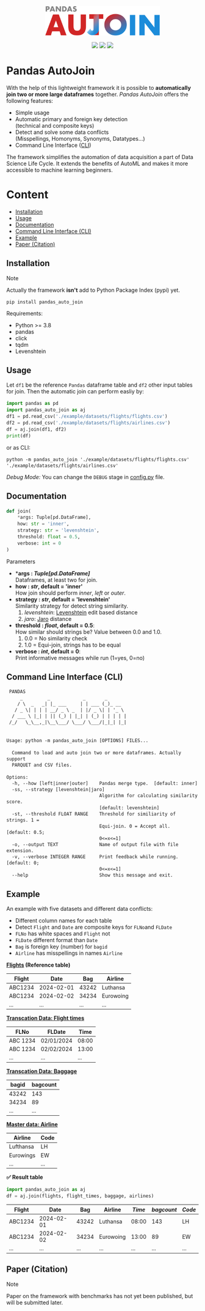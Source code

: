 <p align="center">
<img src="./assets/logo.svg" width="300" />
</p>

<p align="center">
<img src="https://img.shields.io/badge/version-1.0.0-blue" /> <img src="https://img.shields.io/github/license/bitnulleins/pandas_auto_join" />  <img src="https://img.shields.io/github/size/bitnulleins/pandas_auto_join/src%2Fpandas_auto_join%2F__init__.py">
</p>

# Pandas AutoJoin

With the help of this lightweight framework it is possible to **automatically join two or more large dataframes** together. _Pandas AutoJoin_ offers the following features:

-   Simple usage
-   Automatic primary and foreign key detection<br />(technical and composite keys)
-   Detect and solve some data conflicts<br />(Misspellings, Homonyms, Synonyms, Datatypes...)
-   Command Line Interface ([CLI](#command-line-interface-cli))

The framework simplifies the automation of data acquisition a part of Data Science Life Cycle. It extends the benefits of AutoML and makes it more accessible to machine learning beginners.

# Content

- [Installation](#installation)
- [Usage](#usage)
- [Documentation](#documentation)
- [Command Line Interface (CLI)](#command-line-interface-cli)
- [Example](#example)
- [Paper (Citation)](#paper-citation)

## Installation

> [!NOTE]  
> Actually the framework **isn't** add to Python Package Index (pypi) yet.

```shell
pip install pandas_auto_join
```

Requirements:

-   Python >= 3.8
-   pandas
-   click
-   tqdm
-   Levenshtein

## Usage

Let `df1` be the reference `Pandas` dataframe table and `df2` other input tables for join. Then the automatic join can perform easliy by:

```python
import pandas as pd
import pandas_auto_join as aj
df1 = pd.read_csv('./example/datasets/flights/flights.csv')
df2 = pd.read_csv('./example/datasets/flights/airlines.csv')
df = aj.join(df1, df2)
print(df)
```

or as CLI:

```shell
python -m pandas_auto_join './example/datasets/flights/flights.csv' './example/datasets/flights/airlines.csv'
```

_Debug Mode:_ You can change the `DEBUG` stage in [config.py](./src/pandas_auto_join/config.py) file.

## Documentation

```python
def join(
    *args: Tuple[pd.DataFrame], 
    how: str = 'inner',
    strategy: str = 'levenshtein',
    threshold: float = 0.5,
    verbose: int = 0
)
```

Parameters

* ***args : *Tuple[pd.DataFrame]***<br />Dataframes, at least two for join.
* **how : *str*, default = 'inner'**<br />How join should perform *inner*, *left* or *outer*.
* **strategy : *str*, default = 'levenshtein'**<br />Similarity strategy for detect string similarity.
  1. *levenshtein*: [Levenshtein](https://en.wikipedia.org/wiki/Levenshtein_distance) edit based distance
  2. *jaro*: [Jaro](https://en.wikipedia.org/wiki/Jaro–Winkler_distance) distance
* **threshold : *float*, default = 0.5**:<br />How similar should strings be? Value between 0.0 and 1.0.
  1. 0.0 = No similarity check
  2. 1.0 = Equi-join, strings has to be equal
* **verbose : *int*, default = 0**:<br />Print informative messages while run (1=yes, 0=no)

## Command Line Interface (CLI) 

```shell
 PANDAS
     _         _            _       _       
    / \  _   _| |_ ___     | | ___ (_)_ __  
   / _ \| | | | __/ _ \ _  | |/ _ \| | '_ \ 
  / ___ \ |_| | || (_) | |_| | (_) | | | | |
 /_/   \_\__,_|\__\___/ \___/ \___/|_|_| |_|
                                            
          
Usage: python -m pandas_auto_join [OPTIONS] FILES...

  Command to load and auto join two or more dataframes. Actually support
  PARQUET and CSV files.

Options:
  -h, --how [left|inner|outer]    Pandas merge type.  [default: inner]
  -ss, --strategy [levenshtein|jaro]
                                  Algorithm for calculating similarity score.
                                  [default: levenshtein]
  -st, --threshold FLOAT RANGE    Threshold for similiarity of strings. 1 =
                                  Equi-join. 0 = Accept all.  [default: 0.5;
                                  0<=x<=1]
  -o, --output TEXT               Name of output file with file extension.
  -v, --verbose INTEGER RANGE     Print feedback while running.  [default: 0;
                                  0<=x<=1]
  --help                          Show this message and exit.
```


## Example

An example with five datasets and different data conflicts:

- Different column names for each table
- Detect `Flight` and `Date` are composite keys for `FLNo`and `FLDate`
- `FLNo` has white spaces and `Flight` not
- `FLDate` different format than `Date`
- `Bag` is foreign key (number) for `bagid`
- `Airline` has misspellings in names `Airline`

**[Flights](./example/datasets/flights/flights.csv) (Reference table)**

| Flight  | Date       | Bag   | Airline   |
| ------- | ---------- | ----- | --------- |
| ABC1234 | 2024-02-01 | 43242 | Luthansa  |
| ABC1234 | 2024-02-02 | 34234 | Eurowoing |
| ...     | ...        | ...   | ...       |

**[Transcation Data: Flight times](./example/datasets/flights/flight_times.csv)**

| FLNo     | FLDate     | Time  |
| -------- | ---------- | ----- |
| ABC 1234 | 02/01/2024 | 08:00 |
| ABC 1234 | 02/02/2024 | 13:00 |
| ...      | ...        | ...   |

**[Transcation Data: Baggage](./example/datasets/flights/baggage.csv)**

| bagid    | bagcount |
| -------- | -------- |
| 43242    | 143      |
| 34234    | 89       |
| ...      | ...      |

**[Master data: Airline](./example/datasets/flights/airlines.csv)**

| Airline   | Code |
| --------- | ---- |
| Lufthansa | LH   |
| Eurowings | EW   |
| ...       | ...  |

**✅ Result table**

```python
import pandas_auto_join as aj
df = aj.join(flights, flight_times, baggage, airlines)
```

| Flight  | Date       | Bag   | Airline   | _Time_ | _bagcount_ | _Code_ |
| ------- | ---------- | ----- | --------- | ------ | ---------- | ------ |
| ABC1234 | 2024-02-01 | 43242 | Luthansa  | 08:00  | 143        | LH     |
| ABC1234 | 2024-02-02 | 34234 | Eurowoing | 13:00  | 89         | EW     |
| ...     | ...        | ...   | ...       | ...    | ...        | ...    |


## Paper (Citation)

> [!NOTE]  
> Paper on the framework with benchmarks has not yet been published, but will be submitted later.